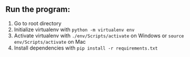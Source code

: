 ## Run the program:
1. Go to root directory
2. Initialize virtualenv with `python -m virtualenv env`
3. Activate virtualenv with `./env/Scripts/activate` on Windows or `source env/Scripts/activate` on Mac
4. Install dependencies with `pip install -r requirements.txt`